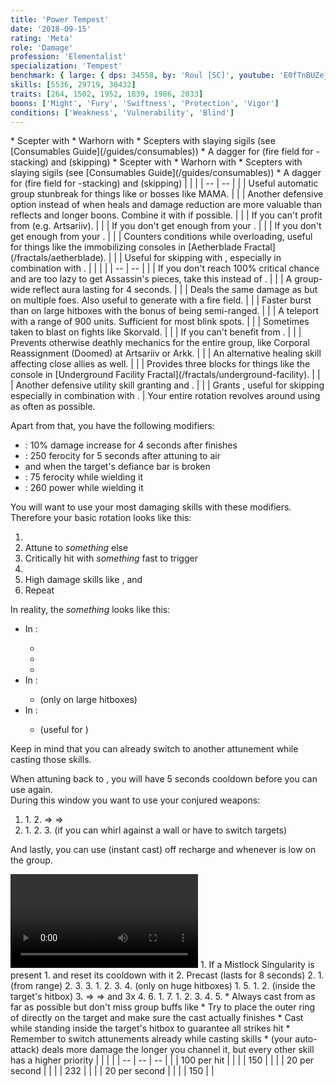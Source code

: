 ```yaml
---
title: 'Power Tempest'
date: '2018-09-15'
rating: 'Meta'
role: 'Damage'
profession: 'Elementalist'
specialization: 'Tempest'
benchmark: { large: { dps: 34558, by: 'Roul [SC]', youtube: 'E0fTnBUZejg' } }
skills: [5536, 29719, 30432]
traits: [264, 1502, 1952, 1839, 1986, 2033]
boons: ['Might', 'Fury', 'Swiftness', 'Protection', 'Vigor']
conditions: ['Weakness', 'Vulnerability', 'Blind']
---
```


<Divider text="Equipment"/>

<Tabs outlined>
<Tab title="150 Agony Resistance (No Spotter)">
<Grid>
<GridItem sm="4">
<Armor weight="Light" helmAffix="Berserker" helmRune="Scholar" shouldersAffix="Assassin" shouldersRune="Scholar" coatAffix="Assassin" coatRune="Scholar" glovesAffix="Assassin" glovesRune="Scholar" leggingsAffix="Assassin" leggingsRune="Scholar" bootsAffix="Assassin" bootsRune="Scholar"/>
</GridItem>

<GridItem sm="4">
<Weapons weapon1MainType="Scepter" weapon1MainAffix="Berserker" weapon1MainSigil1="Impact" weapon1OffType="Warhorn" weapon1OffAffix="Berserker" weapon1OffSigil="Force"/>

<Card title="Swap Weapons">
* Scepter with <Item name="Night" type="Sigil"/>
* Warhorn with <Item name="Serpent Slaying" type="Sigil"/>
* Scepters with slaying sigils (see [Consumables Guide](/guides/consumables))
* A dagger for <Skill name="Ring of Fire"/> (fire field for <Boon name="might"/>-stacking) and <Skill name="Ride the Lightning"/> (skipping)
</Card>
</GridItem>

<GridItem sm="4">
<BackAndTrinkets backItemAffix="Berserker" accessory1Affix="Assassin" accessory2Affix="Assassin" amuletAffix="Berserker" ring1Affix="Assassin" ring2Affix="Berserker"/>

<Consumables food="Bowl of Sweet and Spicy Butternut Squash Soup" utility="Tin of Fruitcake" infusion="Mighty +9 Agony Infusion"/>
</GridItem>
</Grid>
</Tab>

<Tab title="207 Agony Resistance (No Spotter)">
<Grid>
<GridItem sm="4">
<Armor weight="Light" helmAffix="Assassin" helmRune="Scholar" shouldersAffix="Assassin" shouldersRune="Scholar" coatAffix="Assassin" coatRune="Scholar" glovesAffix="Assassin" glovesRune="Scholar" leggingsAffix="Berserker" leggingsRune="Scholar" bootsAffix="Assassin" bootsRune="Scholar"/>
</GridItem>

<GridItem sm="4">
<Weapons weapon1MainType="Scepter" weapon1MainAffix="Berserker" weapon1MainSigil1="Impact" weapon1OffType="Warhorn" weapon1OffAffix="Berserker" weapon1OffSigil="Force"/>

<Card title="Swap Weapons">
* Scepter with <Item name="Night" type="Sigil"/>
* Warhorn with <Item name="Serpent Slaying" type="Sigil"/>
* Scepters with slaying sigils (see [Consumables Guide](/guides/consumables))
* A dagger for <Skill name="Ring of Fire"/> (fire field for <Boon name="might"/>-stacking) and <Skill name="Ride the Lightning"/> (skipping)
</Card>
</GridItem>

<GridItem sm="4">
<BackAndTrinkets backItemAffix="Berserker" accessory1Affix="Assassin" accessory2Affix="Berserker" amuletAffix="Berserker" ring1Affix="Berserker" ring2Affix="Berserker"/>

<Consumables food="Bowl of Sweet and Spicy Butternut Squash Soup" utility="Tin of Fruitcake" infusion="Mighty +9 Agony Infusion"/>
</GridItem>
</Grid>
</Tab>
</Tabs>

<Divider text="Build"/>

<Grid>
<GridItem sm="7">
<Traits traits1="Arcane" traits1Selected="Arcane Precision, Final Shielding, Bountiful Power" traits2="Air" traits2Selected="Ferocious Winds, Tempest Defense, Fresh Air" traits3="Tempest" traits3Selected="Unstable Conduit, Harmonious Conduit, Imbued Melodies"/>

<Card title="Situational Traits">
| | |
| -- | -- |
| <Trait name="Gale Song" size="big" disableText/> | Useful automatic group stunbreak for things like <Instability name="Last Laugh"/> or bosses like MAMA. |
| <Trait name="Elemental Bastion" size="big" disableText/> | Another defensive option instead of <Trait name="Imbued Melodies"/> when heals and damage reduction are more valuable than reflects and longer boons. Combine it with <Trait name="Unstable Conduit"/> if possible. |
| <Trait name="Aeromancers Training" size="big" disableText/> | If you can't profit from <Trait name="Tempest Defense"/> (e.g. Artsariiv). |
| <Trait name="Renewing Stamina" size="big" disableText/> | If you don't get enough <Boon name="vigor"/> from your <Specialization name="chronomancer"/>. |
| <Trait name="Elemental Contingency" size="big" disableText/> | If you don't get enough <Boon name="retaliation"/> from your <Specialization name="chronomancer"/>. |
| <Trait name="Lucid Singularity" size="big" disableText/> | Counters conditions while overloading, useful for things like the immobilizing consoles in [Aetherblade Fractal](/fractals/aetherblade). |
| <Trait name="One with Air" size="big" disableText/> | Useful for skipping with <Effect name="superspeed"/>, especially in combination with <Item name="Executioner Axe Toy"/>. |
</Card>
</GridItem>

<GridItem sm="5">
<Skills heal="Glyph of Elemental Harmony" utility1="Conjure Lightning Hammer" utility2="Glyph of Storms" utility3="Arcane Blast" elite="Conjure Fiery Greatsword"/>

<Card title="Situational Skills">
| | |
| -- | -- |
| <Skill name="Signet of Fire" size="big" disableText/> | If you don't reach 100% critical chance and are too lazy to get Assassin's pieces, take this instead of <Skill name="Arcane Blast"/>. |
| <Skill name="Aftershock" size="big" disableText/> | A group-wide reflect aura lasting for 4 seconds. |
| <Skill name="Arcane Wave" size="big" disableText/> | Deals the same damage as <Skill name="Arcane Blast"/> but on multiple foes. Also useful to generate <Boon name="might"/> with a fire field. |
| <Skill name="Conjure Frostbow" size="big" disableText/> | Faster burst than <Skill name="Conjure Lightning Hammer"/> on large hitboxes with the bonus of being semi-ranged. |
| <Skill name="Lightning Flash" size="big" disableText/> | A teleport with a range of 900 units. Sufficient for most blink spots. |
| <Skill name="Arcane Brilliance" size="big" disableText/> | Sometimes taken to blast <Boon name="might"/> on fights like Skorvald. |
| <Skill name="Glyph of Elementals" size="big" disableText/> | If you can't benefit from <Skill name="Conjure Fiery Greatsword"/>. |
| <Skill name="Rebound" size="big" disableText/> | Prevents otherwise deathly mechanics for the entire group, like Corporal Reassignment (Doomed) at Artsariiv or Arkk. |
| <Skill name="Wash the pain away" size="big" disableText/> | An alternative healing skill affecting close allies as well. |
| <Skill name="Arcane Shield" size="big" disableText/> | Provides three blocks for things like the console in [Underground Facility Fractal](/fractals/underground-facility). |
| <Skill name="Armor of Earth" size="big" disableText/> | Another defensive utility skill granting <Boon name="protection"/> and <Boon name="stability"/>. |
| <Skill name="Eye of the Storm" size="big" disableText/> | Grants <Effect name="superspeed"/>, useful for skipping especially in combination with <Item name="Executioner Axe Toy"/>. |
</Card>
</GridItem>
</Grid>

<Divider text="Details"/>

<Grid>
<GridItem sm="6">
<Card title="Skill Priority">
Your entire rotation revolves around using <Skill name="Overload Air"/> as often as possible.

Apart from that, you have the following modifiers:

- <Trait name="Harmonious Conduit"/>: 10% damage increase for 4 seconds after <Skill name="Overload Air"/> finishes
- <Trait name="Fresh Air"/>: 250 ferocity for 5 seconds after attuning to air
- <Trait name="Tempest Defense"/> and <Item name="Impact" type="Sigil"/> when the target's defiance bar is broken
- <Skill name="Conjure Lightning Hammer"/>: 75 ferocity while wielding it
- <Skill name="Conjure Fiery Greatsword"/>: 260 power while wielding it

You will want to use your most damaging skills with these modifiers.  
Therefore your basic rotation looks like this:

1. <Skill name="Overload Air"/>
2. Attune to _something_ else
3. Critically hit with _something_ fast to trigger <Trait name="Fresh Air"/>
4. <Skill name="Air Attunement"/>
5. High damage skills like <Skill name="Lightning Storm"/>, <Skill name="Lightning Orb"/> and <Skill name="Arcane Blast"/>
6. Repeat

In reality, the _something_ looks like this:

- In <Skill name="Fire Attunement"/>:
  - <Skill name="Wildfire"/>
  - <Skill name="Phoenix"/>
  - <Skill name="Dragons Tooth"/>
- In <Skill name="Earth Attunement"/>:
  - <Skill name="Dust Storm"/> (only on large hitboxes)
- In <Skill name="Water Attunement"/>:
  - <Skill name="Shatterstone"/> (useful for <Condition name="Vulnerability"/>)

Keep in mind that you can already switch to another attunement while casting those skills.

When attuning back to <Skill name="Air Attunement"/>, you will have 5 seconds cooldown before you can use <Skill name="Overload Air"/> again.  
During this window you want to use your conjured weapons:

1. <Skill name="Conjure Lightning Hammer"/>
   1. <Skill name="Invoke Lightning"/>
   2. <Skill name="Lightning Swing"/> => <Skill name="Static Swing"/> => <Skill name="Thunderclap" profession="bundle"/>
2. <Skill name="Conjure Fiery Greatsword"/>
   1. <Skill name="Fiery Rush"/>
   2. <Skill name="Firestorm" profession="bundle"/>
   3. <Skill name="Fiery Whirl"/> (if you can whirl against a wall or have to switch targets)

And lastly, you can use <Skill name="Lightning Strike"/> (instant cast) off recharge and <Skill name="Heat Sync"/> whenever <Boon name="might"/> is low on the group.
</Card>

<Video youtube="4OgPFRiDaMI" title="Huge Hitbox: 34.5k DPS by Roul [SC]"/>
</GridItem>

<GridItem sm="6">
<Card title="Opener">
1. If a Mistlock Singularity is present
   1. <Skill name="Conjure Fiery Greatsword"/> and reset its cooldown with it
   2. Precast <Skill name="Firestorm" profession="bundle"/> (lasts for 8 seconds)
2. <Skill name="Air Attunement"/>
   1. <Skill name="Lightning Orb"/> (from range)
   2. <Skill name="Overload Air"/>
   3. <Skill name="Lightning Storm"/>
3. <Skill name="Fire Attunement"/>
   1. <Skill name="Wildfire"/>
   2. <Skill name="Phoenix"/>
   3. <Skill name="Dragons Tooth"/>
4. <Skill name="Earth Attunement"/> (only on huge hitboxes)
   1. <Skill name="Dust Storm"/>
5. <Skill name="Air Attunement"/>
   1. <Skill name="Conjure Lightning Hammer"/>
   2. <Skill name="Invoke Lightning"/> (inside the target's hitbox)
   3. <Skill name="Lightning Swing"/> => <Skill name="Static Swing"/> => <Skill name="Thunderclap" profession="bundle"/> and 3x <Skill name="Arcane Blast">
   4. <Skill name="Overload Air"/>
6. <Skill name="Fire Attunement"/>
   1. <Skill name="Dragons Tooth"/>
7. <Skill name="Air Attunement"/>
   1. <Skill name="Conjure Fiery Greatsword">
   2. <Skill name="Fiery Rush"/>
   3. <Skill name="Firestorm" profession="bundle"/>
   4. <Skill name="Lightning Orb"/>
   5. <Skill name="Overload Air"/>

</Card>

<Card title="Advanced Notes">
* Always cast <Skill name="Lightning Orb"/> from as far as possible but don't miss group buffs like <Skill name="Well of Action"/>
* Try to place the outer ring of <Skill name="Overload Air"/> directly on the target and make sure the cast actually finishes
* Cast <Skill name="Invoke Lightning"/> while standing inside the target's hitbox to guarantee all strikes hit
* Remember to switch attunements already while casting skills
* <Skill name="Arc Lightning"/> (your <Skill name="Air Attunement"/> auto-attack) deals more damage the longer you channel it, but every other skill has a higher priority
</Card>

<Card title="Defiance Bar Damage">
| | | |
| -- | -- | -- |
| <Skill name="Shocking Aura" size="big" disableText/> | 100 per hit | <Control name="stun"/> |
| <Skill name="Cyclone" size="big" disableText/> | 150 | <Control name="pull"/> |
| <Skill name="Blinding Flash" size="big" disableText/> | 20 per second | <Condition name="blind"/> |
| <Skill name="Wind Blast" size="big" disableText/> | 232 | <Control name="launch"/> |
| <Skill name="Dust Storm" size="big" disableText/> | 20 per second | <Condition name="blind"/> |
| <Skill name="Tidal Surge" size="big" disableText/> | 150 | <Control name="knockback"/> |
</Card>
</GridItem>
</Grid>
